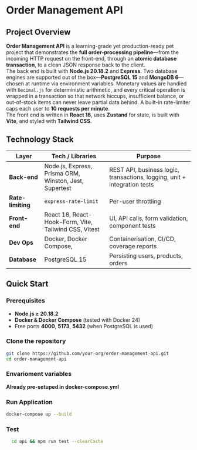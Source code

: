 # Order Management API


## Project Overview  
**Order Management API** is a learning-grade yet production-ready pet project that demonstrates the **full order-processing pipeline**—from the incoming HTTP request on the front-end, through an **atomic database transaction**, to a clean JSON response back to the client.  
The back end is built with **Node.js 20.18.2** and **Express**. Two database engines are supported out of the box—**PostgreSQL 15** and **MongoDB 6**—chosen at runtime via environment variables. Monetary values are handled with `Decimal.js` for deterministic arithmetic, and every critical operation is wrapped in a transaction so that network hiccups, insufficient balance, or out-of-stock items can never leave partial data behind. A built-in rate-limiter caps each user to **10 requests per minute**.  
The front end is written in **React 18**, uses **Zustand** for state, is built with **Vite**, and styled with **Tailwind CSS**.  

## Technology Stack  
| Layer            | Tech / Libraries                                                          | Purpose                                                            |
|------------------|---------------------------------------------------------------------------|--------------------------------------------------------------------|
| **Back-end**     | Node.js, Express, Prisma ORM, Winston, Jest, Supertest                     | REST API, business logic, transactions, logging, unit + integration tests |
| **Rate-limiting**| `express-rate-limit`                                                       | Per-user throttling                                                |
| **Front-end**    | React 18, React-Hook-Form, Vite, Tailwind CSS, Vitest                      | UI, API calls, form validation, component tests                    |
| **Dev Ops**      | Docker, Docker Compose,                                                    | Containerisation, CI/CD, coverage reports                          |
| **Database**     | PostgreSQL 15                 | Persisting users, products, orders                                 |

## Quick Start

### Prerequisites
* **Node.js ≥ 20.18.2**  
* **Docker & Docker Compose** (tested with Docker 24)  
* Free ports **4000**, **5173**, **5432** (when PostgreSQL is used)  

### Clone the repository
```bash
git clone https://github.com/your-org/order-management-api.git
cd order-management-api
```
### Envarioment variables 
  **Already pre-setuped in docker-compose.yml**


### Run Application
  ```bash
  docker-compose up --build 
  ```

### Test
  ```bash
    cd api && npm run test --clearCache
  ```